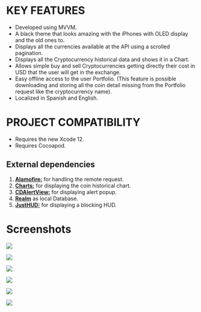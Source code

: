 
# KEY FEATURES #
- Developed using MVVM.
- A black theme that looks amazing with the iPhones with OLED display and the old ones to.
- Displays all the currencies available at the API using a scrolled pagination.
- Displays all the Cryptocurrency historical data and shows it in a Chart.
- Allows simple buy and sell Cryptocurrencies getting directly their cost in USD that the user will get in the exchange.
- Easy offline access to the user Portfolio. (This feature is possible downloading and storing all the coin detail missing from the Portfolio request like the cryptocurrency name).
- Localized in Spanish and English.

# PROJECT COMPATIBILITY #

- Requires the new Xcode 12.
- Requires Cocoapod.

## External dependencies ##

1. [<b>Alamofire:</b>](https://github.com/Alamofire/Alamofire) for handling the remote request.
1. [<b>Charts:</b>](https://github.com/danielgindi/Charts) for displaying the coin historical chart.
1. [<b>CDAlertView:</b>](https://github.com/candostdagdeviren/CDAlertView) for displaying alert popup.
1. [<b>Realm</b>](https://realm.io/docs/swift/latest/) as local Database.
1. [<b>JustHUD:</b>](https://github.com/shubh10/JustHUD) for displaying a blocking HUD.

# Screenshots #

![](docs/images/list.png)

![](docs/images/chart.png)

![](docs/images/chart_selected.png)

![](docs/images/exchange.png)

![](docs/images/exchange_value.png)

![](docs/images/portfolio.png)